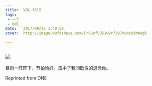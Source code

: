 ```yaml
---
title:	VOL.1815
tags:
 - 一个
 - ONE
date:	2017/09/25 1:40:50
cover:	http://image.wufazhuce.com/Frk8yfSO5Jw9r73O7VuNsHjWW4gb

---
```

![](http://image.wufazhuce.com/Frk8yfSO5Jw9r73O7VuNsHjWW4gb)
---

暴雨一阵阵下，节拍恰好。击中了我间歇性的思念你。
 
Reprinted from ONE
